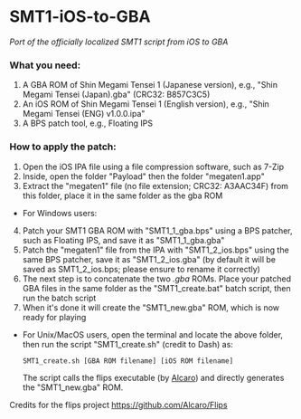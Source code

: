 # SMT1-iOS-to-GBA
*Port of the officially localized SMT1 script from iOS to GBA*

### What you need:
1. A GBA ROM of Shin Megami Tensei 1 (Japanese version), e.g., "Shin Megami Tensei (Japan).gba" (CRC32: B857C3C5)
2. An iOS ROM of Shin Megami Tensei 1 (English version), e.g., "Shin Megami Tensei (ENG) v1.0.0.ipa"
3. A BPS patch tool, e.g., Floating IPS

### How to apply the patch:
1. Open the iOS IPA file using a file compression software, such as 7-Zip
2. Inside, open the folder "Payload" then the folder "megaten1.app"
3. Extract the "megaten1" file (no file extension; CRC32: A3AAC34F) from this folder, place it in the same folder as the gba ROM
* For Windows users:
4. Patch your SMT1 GBA ROM with "SMT1_1_gba.bps" using a BPS patcher, such as Floating IPS, and save it as "SMT1_1_gba.gba"
5. Patch the "megaten1" file from the IPA with "SMT1_2_ios.bps" using the same BPS patcher, save it as "SMT1_2_ios.gba" (by default it will be saved as SMT1_2_ios.bps; please ensure to rename it correctly)
6. The next step is to concatenate the two *.gba* ROMs. Place your patched GBA files in the same folder as the "SMT1_create.bat" batch script, then run the batch script
7. When it's done it will create the "SMT1_new.gba" ROM, which is now ready for playing

* For Unix/MacOS users, open the terminal and locate the above folder, then run the script "SMT1_create.sh" (credit to Dash) as:

  `SMT1_create.sh [GBA ROM filename] [iOS ROM filename]`
  
  The script calls the flips executable (by [Alcaro](https://github.com/Alcaro)) and directly generates the "SMT1_new.gba" ROM.

Credits for the flips project https://github.com/Alcaro/Flips
